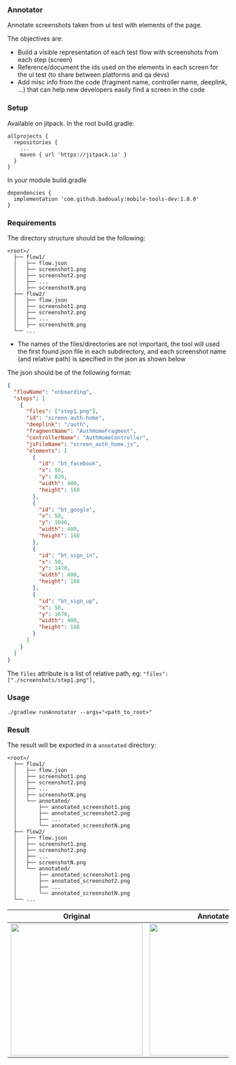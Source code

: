 ### Annotator

Annotate screenshots taken from ui test with elements of the page.

The objectives are:

* Build a visible representation of each test flow with screenshots from each step (screen)
* Reference/document the ids used on the elements in each screen for the ui test (to share between platforms and qa
  devs)
* Add misc info from the code (fragment name, controller name, deeplink, ...) that can help new developers easily find a
  screen in the code

### Setup

Available on jitpack. In the root build.gradle:

```
allprojects {
  repositories {
    ...
    maven { url 'https://jitpack.io' }
  }
}
```

In your module build.gradle

```
dependencies {
  implementation 'com.github.badoualy:mobile-tools-dev:1.0.0'
}
```

### Requirements

The directory structure should be the following:

```
<root>/
  ├── flow1/
  │   ├── flow.json
  │   ├── screenshot1.png
  │   ├── screenshot2.png
  │   ├── ...
  │   ├── screenshotN.png
  ├── flow2/
  │   ├── flow.json
  │   ├── screenshot1.png
  │   ├── screenshot2.png
  │   ├── ...
  │   ├── screenshotN.png
  └── ...
```

* The names of the files/directories are not important, the tool will used the first found json file in each
  subdirectory, and each screenshot name (and relative path) is specified in the json as shown below

The json should be of the following format:

```json
{
  "flowName": "onboarding",
  "steps": [
    {
      "files": ["step1.png"],
      "id": "screen.auth.home",
      "deeplink": "/auth",
      "fragmentName": "AuthHomeFragment",
      "controllerName": "AuthHomeController",
      "jsFileName": "screen_auth_home.js",
      "elements": [
        {
          "id": "bt_facebook",
          "x": 50,
          "y": 820,
          "width": 400,
          "height": 168
        },
        {
          "id": "bt_google",
          "x": 50,
          "y": 1040,
          "width": 400,
          "height": 168
        },
        {
          "id": "bt_sign_in",
          "x": 50,
          "y": 1470,
          "width": 400,
          "height": 168
        },
        {
          "id": "bt_sign_up",
          "x": 50,
          "y": 1670,
          "width": 400,
          "height": 168
        }
      ]
    }
  ]
}
```

The `files` attribute is a list of relative path, eg: `"files": ["./screenshots/step1.png"],`

### Usage

`./gradlew runAnnotator --args="<path_to_root>"`

### Result

The result will be exported in a `annotated` directory:

```
<root>/
  ├── flow1/
  │   ├── flow.json
  │   ├── screenshot1.png
  │   ├── screenshot2.png
  │   ├── ...
  │   ├── screenshotN.png
  │   └── annotated/
  │       ├── annotated_screenshot1.png
  │       ├── annotated_screenshot2.png
  │       ├── ...
  │       └── annotated_screenshotN.png
  ├── flow2/
  │   ├── flow.json
  │   ├── screenshot1.png
  │   ├── screenshot2.png
  │   ├── ...
  │   ├── screenshotN.png
  │   └── annotated/
  │       ├── annotated_screenshot1.png
  │       ├── annotated_screenshot2.png
  │       ├── ...
  │       └── annotated_screenshotN.png
  └── ...
```

| Original                                                                                        | Annotated                                                                                                |
|---------------------------------------------------------------------------------------------	|-------------------------------------------------------------------------------------------------------	|
| <img src="https://github.com/badoualy/mobile-tools-dev/blob/main/ART/step1.png" width="300">    | <img src="https://github.com/badoualy/mobile-tools-dev/blob/main/ART/annotated_step1.png" width="300">    |
